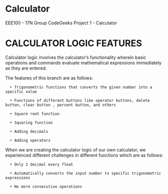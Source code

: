 # Calculator
EEE100 - 17N Group CodeGeeks Project 1 - Calculator

# CALCULATOR LOGIC FEATURES
Calculator logic involves the calculator’s functionality wherein basic operations and commands evaluate mathematical expressions immediately as they are entered.

The features of this branch are as follows:

      •	Trigonometric functions that converts the given number into a specific value

      •	Functions of different buttons like operator buttons, delete button, clear button , percent button, and others

      •	Square root function 

      •	Squaring function

      •	Adding decimals

      •	Adding operators

When we are creating the calculator logic of our own calculator, we experienced different challenges in different functions which are as follows:

      •	Only 1 decimal every float

      •	Automatically converts the input number to specific trigonometric expressions

      •	No more consecutive operations
